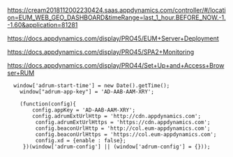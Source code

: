 https://cream2018112002230424.saas.appdynamics.com/controller/#/location=EUM_WEB_GEO_DASHBOARD&timeRange=last_1_hour.BEFORE_NOW.-1.-1.60&application=81281


https://docs.appdynamics.com/display/PRO45/EUM+Server+Deployment

https://docs.appdynamics.com/display/PRO45/SPA2+Monitoring

https://docs.appdynamics.com/display/PRO44/Set+Up+and+Access+Browser+RUM

```
  window['adrum-start-time'] = new Date().getTime();
    window["adrum-app-key"] = 'AD-AAB-AAM-XRY';
    
    (function(config){
        config.appKey = 'AD-AAB-AAM-XRY';
        config.adrumExtUrlHttp = 'http://cdn.appdynamics.com';
         config.adrumExtUrlHttps = 'https://cdn.appdynamics.com';
         config.beaconUrlHttp = 'http://col.eum-appdynamics.com';
         config.beaconUrlHttps = 'https://col.eum-appdynamics.com';
         config.xd = {enable : false};
     })(window['adrum-config'] || (window['adrum-config'] = {}));


```
